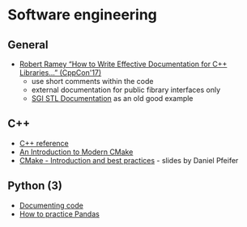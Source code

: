 # Software engineering

## General

- [Robert Ramey “How to Write Effective Documentation for C++ Libraries...” (CppCon'17)](https://www.youtube.com/watch?v=YxmdCxX9dMk)
  - use short comments within the code
  - external documentation for public fibrary interfaces only
  - [SGI STL Documentation](https://www.boost.org/sgi/stl/) as an old good example

## C++

- [C++ reference](www.cppreference.com/)
- [An Introduction to Modern CMake](https://cliutils.gitlab.io/modern-cmake/)
- [CMake - Introduction and best practices](https://www.slideshare.net/DanielPfeifer1/cmake-48475415) - slides by Daniel Pfeifer

## Python (3)

- [Documenting code](https://realpython.com/documenting-python-code/)	
- [How to practice Pandas](https://www.reddit.com/r/learnpython/comments/79vixw/how_to_practice_pandas/dp5qjar/)
